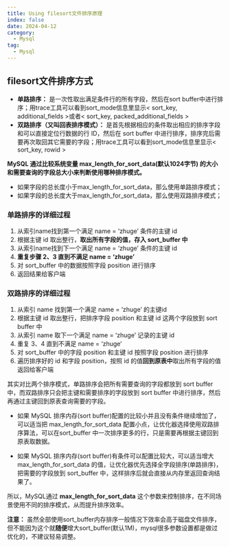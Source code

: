 ```yaml
---
title: Using filesort文件排序原理
index: false
date: 2024-04-12
category:
  - Mysql
tag:
  - Mysql
---
```


## filesort文件排序方式

* **单路排序：** 是一次性取出满足条件行的所有字段，然后在sort buffer中进行排序；用trace工具可以看到sort_mode信息里显示< sort_key, additional_fields >或者< sort_key, packed_additional_fields >
* **双路排序（又叫回表​排序模式）：** 是首先根据相应的条件取出相应的排序字段和可以直接定位行数据的行 ID，然后在 sort buffer 中进行排序，排序完后需要再次取回其它需要的字段；用trace工具可以看到sort_mode信息里显示< sort_key, rowid >

**MySQL 通过比较系统变量 max_length_for_sort_data(默认1024字节) 的大小和需要查询的字段总大小来判断使用哪种排序模式。**

* 如果字段的总长度小于max_length_for_sort_data，那么使用单路排序模式；
* 如果字段的总长度大于max_length_for_sort_data，那么使用双路排序模式；

### **单路排序的详细过程**

1. 从索引name找到第一个满足 name = ‘zhuge’ 条件的主键 id
2. 根据主键 id 取出整行，**取出所有字段的值，存入 sort_buffer 中**
3. 从索引name找到下一个满足 name = ‘zhuge’ 条件的主键 id
4. **重复步骤 2、3 直到不满足 name = ‘zhuge’**
5. 对 sort_buffer 中的数据按照字段 position 进行排序
6. 返回结果给客户端

### **双路排序的详细过程**

1. 从索引 name 找到第一个满足 name = ‘zhuge’ 的主键id
2. 根据主键 id 取出整行，把排序字段 position 和主键 id 这两个字段放到 sort buffer 中
3. 从索引 name 取下一个满足 name = ‘zhuge’ 记录的主键 id
4. 重复 3、4 直到不满足 name = ‘zhuge’
5. 对 sort_buffer 中的字段 position 和主键 id 按照字段 position 进行排序
6. 遍历排序好的 id 和字段 position，按照 id 的值**回到原表中**取出所有字段的值返回给客户端

其实对比两个排序模式，单路排序会把所有需要查询的字段都放到 sort buffer 中，而双路排序只会把主键和需要排序的字段放到 sort buffer 中进行排序，然后再通过主键回到原表查询需要的字段。

* 如果 MySQL 排序内存(sort buffer)配置的比较小并且没有条件继续增加了，可以适当把 max_length_for_sort_data 配置小点，让优化器选择使用双路排序算法，可以在sort_buffer 中一次排序更多的行，只是需要再根据主键回到原表取数据。

* 如果 MySQL 排序内存(sort buffer)有条件可以配置比较大，可以适当增大 max_length_for_sort_data 的值，让优化器优先选择全字段排序(单路排序)，把需要的字段放到 sort_buffer 中，这样排序后就会直接从内存里返回查询结果了。

所以，MySQL通过 **max_length_for_sort_data** 这个参数来控制排序，在不同场景使用不同的排序模式，从而提升排序效率。

**注意：** 虽然全部使用sort_buffer内存排序一般情况下效率会高于磁盘文件排序，但不能因为这个就**随便**增大sort_buffer(默认1M)，mysql很多参数设置都是做过优化的，不建议轻易调整。

‍
